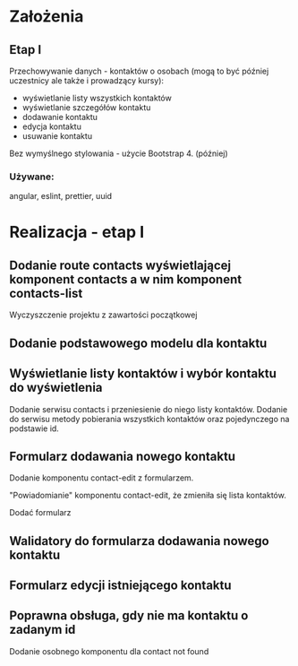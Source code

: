 # Założenia

## Etap I

Przechowywanie danych - kontaktów o osobach (mogą to być później uczestnicy ale także i prowadzący kursy):

- wyświetlanie listy wszystkich kontaktów
- wyświetlanie szczegółów kontaktu
- dodawanie kontaktu
- edycja kontaktu
- usuwanie kontaktu

Bez wymyślnego stylowania - użycie Bootstrap 4. (później)

### Używane:

angular, eslint, prettier, uuid



# Realizacja - etap I

## Dodanie route contacts wyświetlającej komponent contacts a w nim komponent contacts-list

Wyczyszczenie projektu z zawartości początkowej

## Dodanie podstawowego modelu dla kontaktu

## Wyświetlanie listy kontaktów i wybór kontaktu do wyświetlenia

Dodanie serwisu contacts i przeniesienie do niego listy kontaktów. Dodanie do serwisu metody pobierania wszystkich kontaktów oraz pojedynczego na podstawie id.

## Formularz dodawania nowego kontaktu

Dodanie komponentu contact-edit z formularzem.

"Powiadomianie" komponentu contact-edit, że zmieniła się lista kontaktów.

Dodać formularz

## Walidatory do formularza dodawania nowego kontaktu

## Formularz edycji istniejącego kontaktu

## Poprawna obsługa, gdy nie ma kontaktu o zadanym id

Dodanie osobnego komponentu dla contact not found